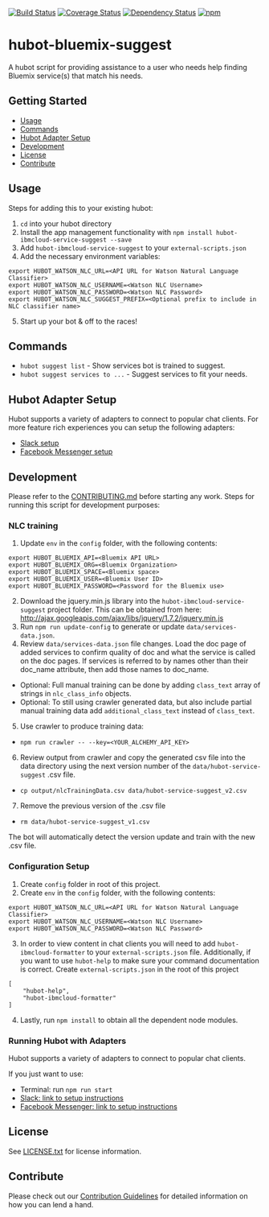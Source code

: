 [![Build Status](https://travis-ci.org/ibm-cloud-solutions/hubot-ibmcloud-service-suggest.svg?branch=master)](https://travis-ci.org/ibm-cloud-solutions/hubot-ibmcloud-service-suggest)
[![Coverage Status](https://coveralls.io/repos/github/ibm-cloud-solutions/hubot-ibmcloud-service-suggest/badge.svg?branch=cleanup)](https://coveralls.io/github/ibm-cloud-solutions/hubot-ibmcloud-service-suggest?branch=master)
[![Dependency Status](https://dependencyci.com/github/ibm-cloud-solutions/hubot-ibmcloud-service-suggest/badge)](https://dependencyci.com/github/ibm-cloud-solutions/hubot-ibmcloud-service-suggest)
[![npm](https://img.shields.io/npm/v/hubot-ibmcloud-service-suggest.svg?maxAge=2592000)](https://www.npmjs.com/package/hubot-ibmcloud-service-suggest)

# hubot-bluemix-suggest

A hubot script for providing assistance to a user who needs help finding Bluemix service(s) that match his needs.

## Getting Started
* [Usage](#usage)
* [Commands](#commands)
* [Hubot Adapter Setup](#hubot-adapter-setup)
* [Development](#development)
* [License](#license)
* [Contribute](#contribute)

## Usage

Steps for adding this to your existing hubot:

1. `cd` into your hubot directory
2. Install the app management functionality with `npm install hubot-ibmcloud-service-suggest --save`
3. Add `hubot-ibmcloud-service-suggest` to your `external-scripts.json`
4. Add the necessary environment variables:
```
export HUBOT_WATSON_NLC_URL=<API URL for Watson Natural Language Classifier>
export HUBOT_WATSON_NLC_USERNAME=<Watson NLC Username>
export HUBOT_WATSON_NLC_PASSWORD=<Watson NLC Password>
export HUBOT_WATSON_NLC_SUGGEST_PREFIX=<Optional prefix to include in NLC classifier name>
```

5. Start up your bot & off to the races!

## Commands
- `hubot suggest list` - Show services bot is trained to suggest.
- `hubot suggest services to ...` - Suggest services to fit your needs.

## Hubot Adapter Setup

Hubot supports a variety of adapters to connect to popular chat clients.  For more feature rich experiences you can setup the following adapters:
- [Slack setup](https://github.com/ibm-cloud-solutions/hubot-ibmcloud-service-suggest/blob/master/docs/adapters/slack.md)
- [Facebook Messenger setup](https://github.com/ibm-cloud-solutions/hubot-ibmcloud-service-suggest/blob/master/docs/adapters/facebook.md)

## Development

Please refer to the [CONTRIBUTING.md](https://github.com/ibm-cloud-solutions/hubot-ibmcloud-service-suggest/blob/master/CONTRIBUTING.md) before starting any work.  Steps for running this script for development purposes:

### NLC training

1. Update `env` in the `config` folder, with the following contents:
```
export HUBOT_BLUEMIX_API=<Bluemix API URL>
export HUBOT_BLUEMIX_ORG=<Bluemix Organization>
export HUBOT_BLUEMIX_SPACE=<Bluemix space>
export HUBOT_BLUEMIX_USER=<Bluemix User ID>
export HUBOT_BLUEMIX_PASSWORD=<Password for the Bluemix use>
```
2. Download the jquery.min.js library into the `hubot-ibmcloud-service-suggest` project folder.  This can be obtained from here: http://ajax.googleapis.com/ajax/libs/jquery/1.7.2/jquery.min.js
3. Run `npm run update-config` to generate or update `data/services-data.json`.
4. Review `data/services-data.json` file changes.  Load the doc page of added services to confirm quality of doc and what the service is called on the doc pages.  If services is referred to by names other than their doc_name attribute, then add those names to doc_name.
  - Optional: Full manual training can be done by adding `class_text` array of strings in `nlc_class_info` objects.
  - Optional: To still using crawler generated data, but also include partial manual training data add `additional_class_text` instead of `class_text`.
5. Use crawler to produce training data:
  - `npm run crawler -- --key=<YOUR_ALCHEMY_API_KEY>`
6. Review output from crawler and copy the generated csv file into the data directory using the next version number of the `data/hubot-service-suggest` .csv file.
  - `cp output/nlcTrainingData.csv data/hubot-service-suggest_v2.csv`
7. Remove the previous version of the .csv file
  - `rm data/hubot-service-suggest_v1.csv`

The bot will automatically detect the version update and train with the new .csv file.

### Configuration Setup

1. Create `config` folder in root of this project.
2. Create `env` in the `config` folder, with the following contents:
```
export HUBOT_WATSON_NLC_URL=<API URL for Watson Natural Language Classifier>
export HUBOT_WATSON_NLC_USERNAME=<Watson NLC Username>
export HUBOT_WATSON_NLC_PASSWORD=<Watson NLC Password>
```
3. In order to view content in chat clients you will need to add `hubot-ibmcloud-formatter` to your `external-scripts.json` file. Additionally, if you want to use `hubot-help` to make sure your command documentation is correct. Create `external-scripts.json` in the root of this project
```
[
    "hubot-help",
    "hubot-ibmcloud-formatter"
]
```
4. Lastly, run `npm install` to obtain all the dependent node modules.

### Running Hubot with Adapters

Hubot supports a variety of adapters to connect to popular chat clients.

If you just want to use:
 - Terminal: run `npm run start`
 - [Slack: link to setup instructions](https://github.com/ibm-cloud-solutions/hubot-ibmcloud-service-suggest/blob/master/docs/adapters/slack.md)
 - [Facebook Messenger: link to setup instructions](https://github.com/ibm-cloud-solutions/hubot-ibmcloud-service-suggest/blob/master/docs/adapters/facebook.md)


## License

See [LICENSE.txt](https://github.com/ibm-cloud-solutions/hubot-ibmcloud-service-suggest/blob/master/LICENSE.txt) for license information.

## Contribute

Please check out our [Contribution Guidelines](https://github.com/ibm-cloud-solutions/hubot-ibmcloud-service-suggest/blob/master/CONTRIBUTING.md) for detailed information on how you can lend a hand.
